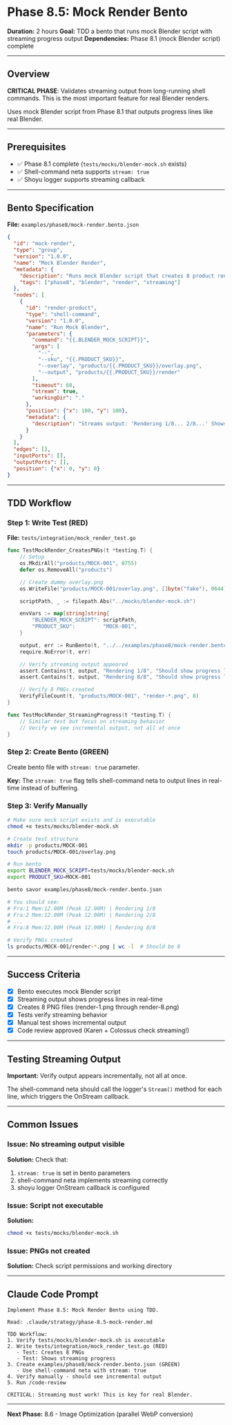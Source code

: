 # Phase 8.5: Mock Render Bento

**Duration:** 2 hours
**Goal:** TDD a bento that runs mock Blender script with streaming progress output
**Dependencies:** Phase 8.1 (mock Blender script) complete

---

## Overview

**CRITICAL PHASE**: Validates streaming output from long-running shell commands. This is the most important feature for real Blender renders.

Uses mock Blender script from Phase 8.1 that outputs progress lines like real Blender.

---

## Prerequisites

- ✅ Phase 8.1 complete (`tests/mocks/blender-mock.sh` exists)
- ✅ Shell-command neta supports `stream: true`
- ✅ Shoyu logger supports streaming callback

---

## Bento Specification

**File:** `examples/phase8/mock-render.bento.json`

```json
{
  "id": "mock-render",
  "type": "group",
  "version": "1.0.0",
  "name": "Mock Blender Render",
  "metadata": {
    "description": "Runs mock Blender script that creates 8 product renders with streaming progress",
    "tags": ["phase8", "blender", "render", "streaming"]
  },
  "nodes": [
    {
      "id": "render-product",
      "type": "shell-command",
      "version": "1.0.0",
      "name": "Run Mock Blender",
      "parameters": {
        "command": "{{.BLENDER_MOCK_SCRIPT}}",
        "args": [
          "--",
          "--sku", "{{.PRODUCT_SKU}}",
          "--overlay", "products/{{.PRODUCT_SKU}}/overlay.png",
          "--output", "products/{{.PRODUCT_SKU}}/render"
        ],
        "timeout": 60,
        "stream": true,
        "workingDir": "."
      },
      "position": {"x": 100, "y": 100},
      "metadata": {
        "description": "Streams output: 'Rendering 1/8... 2/8...' Shows real-time progress."
      }
    }
  ],
  "edges": [],
  "inputPorts": [],
  "outputPorts": [],
  "position": {"x": 0, "y": 0}
}
```

---

## TDD Workflow

### Step 1: Write Test (RED)

**File:** `tests/integration/mock_render_test.go`

```go
func TestMockRender_CreatesPNGs(t *testing.T) {
	// Setup
	os.MkdirAll("products/MOCK-001", 0755)
	defer os.RemoveAll("products")

	// Create dummy overlay.png
	os.WriteFile("products/MOCK-001/overlay.png", []byte("fake"), 0644)

	scriptPath, _ := filepath.Abs("../mocks/blender-mock.sh")

	envVars := map[string]string{
		"BLENDER_MOCK_SCRIPT": scriptPath,
		"PRODUCT_SKU":         "MOCK-001",
	}

	output, err := RunBento(t, "../../examples/phase8/mock-render.bento.json", envVars)
	require.NoError(t, err)

	// Verify streaming output appeared
	assert.Contains(t, output, "Rendering 1/8", "Should show progress line 1")
	assert.Contains(t, output, "Rendering 8/8", "Should show progress line 8")

	// Verify 8 PNGs created
	VerifyFileCount(t, "products/MOCK-001", "render-*.png", 8)
}

func TestMockRender_StreamingProgress(t *testing.T) {
	// Similar test but focus on streaming behavior
	// Verify we see incremental output, not all at once
}
```

### Step 2: Create Bento (GREEN)

Create bento file with `stream: true` parameter.

**Key:** The `stream: true` flag tells shell-command neta to output lines in real-time instead of buffering.

### Step 3: Verify Manually

```bash
# Make sure mock script exists and is executable
chmod +x tests/mocks/blender-mock.sh

# Create test structure
mkdir -p products/MOCK-001
touch products/MOCK-001/overlay.png

# Run bento
export BLENDER_MOCK_SCRIPT=tests/mocks/blender-mock.sh
export PRODUCT_SKU=MOCK-001

bento savor examples/phase8/mock-render.bento.json

# You should see:
# Fra:1 Mem:12.00M (Peak 12.00M) | Rendering 1/8
# Fra:2 Mem:12.00M (Peak 12.00M) | Rendering 2/8
# ...
# Fra:8 Mem:12.00M (Peak 12.00M) | Rendering 8/8

# Verify PNGs created
ls products/MOCK-001/render-*.png | wc -l  # Should be 8
```

---

## Success Criteria

- [x] Bento executes mock Blender script
- [x] Streaming output shows progress lines in real-time
- [x] Creates 8 PNG files (render-1.png through render-8.png)
- [x] Tests verify streaming behavior
- [x] Manual test shows incremental output
- [x] Code review approved (Karen + Colossus check streaming!)

---

## Testing Streaming Output

**Important:** Verify output appears incrementally, not all at once.

The shell-command neta should call the logger's `Stream()` method for each line, which triggers the OnStream callback.

---

## Common Issues

### Issue: No streaming output visible

**Solution:** Check that:
1. `stream: true` is set in bento parameters
2. shell-command neta implements streaming correctly
3. shoyu logger OnStream callback is configured

### Issue: Script not executable

**Solution:**
```bash
chmod +x tests/mocks/blender-mock.sh
```

### Issue: PNGs not created

**Solution:** Check script permissions and working directory

---

## Claude Code Prompt

```
Implement Phase 8.5: Mock Render Bento using TDD.

Read: .claude/strategy/phase-8.5-mock-render.md

TDD Workflow:
1. Verify tests/mocks/blender-mock.sh is executable
2. Write tests/integration/mock_render_test.go (RED)
   - Test: Creates 8 PNGs
   - Test: Shows streaming progress
3. Create examples/phase8/mock-render.bento.json (GREEN)
   - Use shell-command neta with stream: true
4. Verify manually - should see incremental output
5. Run /code-review

CRITICAL: Streaming must work! This is key for real Blender.
```

---

**Next Phase:** 8.6 - Image Optimization (parallel WebP conversion)
